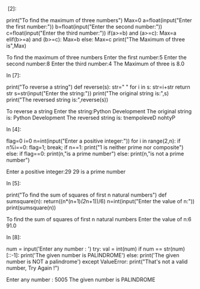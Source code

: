 
 [2]:

print("To find the maximum of three numbers") Max=0 a=float(input("Enter the first number:")) b=float(input("Enter the second number:")) c=float(input("Enter the third number:")) if(a>=b) and (a>=c): Max=a elif(b>=a) and (b>=c): Max=b else: Max=c print("The Maximum of three is",Max) 

To find the maximum of three numbers Enter the first number:5 Enter the second number:8 Enter the third number:4 The Maximum of three is 8.0 

In [7]:

print("To reverse a string") def reverse(s): str=" " for i in s: str=i+str return str s=str(input("Enter the string:")) print("The original string is:",s) print("The reversed string is:",reverse(s)) 

To reverse a string Enter the string:Python Development The original string is: Python Development The reversed string is: tnempoleveD nohtyP 

In [4]:

flag=0 i=0 n=int(input("Enter a positive integer:")) for i in range(2,n): if n%i==0: flag=1; break; if n==1: print("1 is neither prime nor composite") else: if flag==0: print(n,"is a prime number") else: print(n,"is not a prime number") 

Enter a positive integer:29 29 is a prime number 

In [5]:

print("To find the sum of squares of first n natural numbers") def sumsquare(n): return((n*(n+1)*(2*n+1))/6) n=int(input("Enter the value of n:")) print(sumsquare(n)) 

To find the sum of squares of first n natural numbers Enter the value of n:6 91.0 

In [8]:

num = input('Enter any number : ') try: val = int(num) if num == str(num)[::-1]: print('The given number is PALINDROME') else: print('The given number is NOT a palindrome') except ValueError: print("That's not a valid number, Try Again !") 

Enter any number : 5005 The given number is PALINDROME

